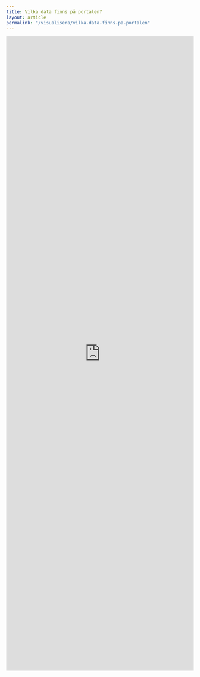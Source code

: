 ```yaml
---
title: Vilka data finns på portalen?
layout: article
permalink: "/visualisera/vilka-data-finns-pa-portalen"
---
```


<iframe
    src="https://bi.openup.okfn.se/public/dashboard/2f8eed14-4797-46e6-a8e2-3166180c9e91"
    frameborder="0"
    width="100%"
    height="1700"
    allowtransparency
></iframe>
